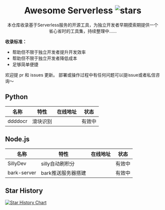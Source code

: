 <div align="center">

<h1 align="center">Awesome Serverless <img src="https://img.shields.io/github/stars/sliverkiss/serverless?label=Stars" alt="stars"></h1>

本仓库收录基于Serverless服务的开源工具，为独立开发者早期摸索期提供一个省心省时的工具集，持续整理中……
</div>

**收录标准：**

- 帮助但不限于独立开发者提升开发效率
- 帮助但不限于独立开发者降低成本
- 足够简单便捷

欢迎提 pr 和 issues 更新。 部署或操作过程中有任何问题可以提issue或者私信咨询～

## Python

| 名称 | 特性 |在线地址 | 状态|
| --- | --- | --- |---|
| ddddocr |滑块识别 | | 有效中|

## Node.js

| 名称 | 特性 |在线地址 | 状态|
| --- | --- | --- |---|
| SillyDev |silly自动刷积分 | | 有效中|
| bark-server |bark推送服务器搭建 | | 有效中|


## Star History

[![Star History Chart](https://api.star-history.com/svg?repos=Slliverkiss/serverlesss&type=Timeline)](https://star-history.com/#sliverkiss/serverless&Timeline)
